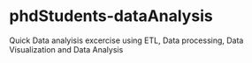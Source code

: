 # phdStudents-dataAnalysis
Quick Data analyisis excercise using ETL, Data processing, Data Visualization and Data Analysis
